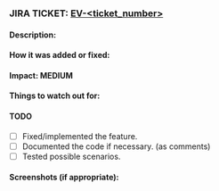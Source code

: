 ### JIRA TICKET: [EV-<ticket_number>](https://snapwiz.atlassian.net/browse/EV-<ticket_number>)

#### Description:

<!-- Add a brief description of what needs to be done, or what was the causing the issue-->

#### How it was added or fixed:

<!-- Add a brief description of how it was fixed or implemented -->

#### Impact: MEDIUM

<!-- Could be LOW, MEDIUM, HIGH, etc based on how much it can impact or break existing other features. This would be really helpful while PR -->

#### Things to watch out for:

<!-- Any particular thing to watch out for? Like a new flag, possible throwups, unexpected behaviours etc -->

#### TODO

- [ ] Fixed/implemented the feature.
- [ ] Documented the code if necessary. (as comments)
- [ ] Tested possible scenarios.

#### Screenshots (if appropriate):
